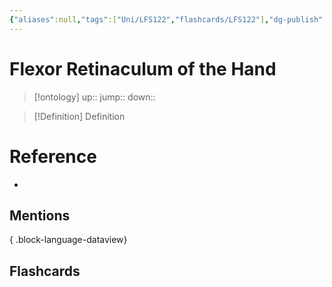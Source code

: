 ```yaml
---
{"aliases":null,"tags":["Uni/LFS122","flashcards/LFS122"],"dg-publish":true,"permalink":"/cards/flexor-retinaculum-of-the-hand/","dgPassFrontmatter":true}
---
```


# Flexor Retinaculum of the Hand

> [!ontology]
> up:: 
> jump:: 
> down:: 

> [!Definition] Definition

# Reference

- 

## Mentions


{ .block-language-dataview}

## Flashcards